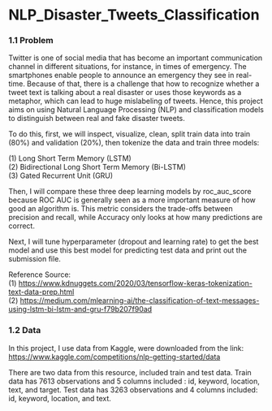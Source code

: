# NLP_Disaster_Tweets_Classification 

### 1.1 Problem 

Twitter is one of social media that has become an important communication channel in different situations, for instance, in times of emergency. The smartphones enable people to announce an emergency they see in real-time. Because of that, there is a challenge that how to recognize whether a tweet text is talking about a real disaster or uses those keywords as a metaphor, which can lead to huge mislabeling of tweets. Hence, this project aims
on using Natural Language Processing (NLP) and classification models to distinguish between real and fake disaster tweets.  

To do this, first, we will inspect, visualize, clean, split train data into train (80%) and validation (20%), then tokenize the data and train three models:  

(1) Long Short Term Memory (LSTM)  
(2) Bidirectional Long Short Term Memory (Bi-LSTM)    
(3) Gated Recurrent Unit (GRU)

Then, I will compare these three deep learning models by roc_auc_score because ROC AUC is generally seen as a more important measure of how good an algorithm is. This metric considers the trade-offs between precision and recall, while Accuracy only looks at how many predictions are correct. 

Next, I will tune hyperparameter (dropout and learning rate) to get the best model and use this best model for predicting test data and print out the submission file.     

Reference Source:   
(1) https://www.kdnuggets.com/2020/03/tensorflow-keras-tokenization-text-data-prep.html    
(2) https://medium.com/mlearning-ai/the-classification-of-text-messages-using-lstm-bi-lstm-and-gru-f79b207f90ad  

### 1.2 Data 

In this project, I use data from Kaggle, were downloaded from the link:     
https://www.kaggle.com/competitions/nlp-getting-started/data

There are two data from this resource, included train and test data. Train data has 7613 observations and 5 columns included : id, keyword, location, text, and target. Test data has 3263 observations and 4 columns included: id, keyword, location, and text.

